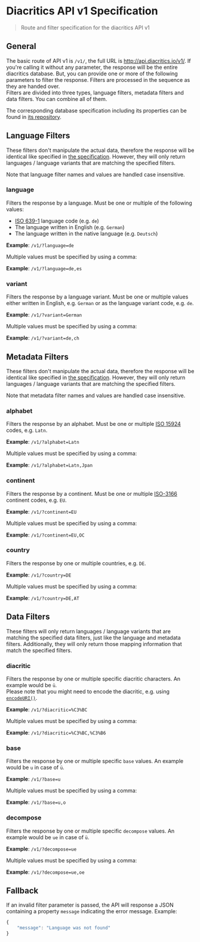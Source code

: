 # Diacritics API v1 Specification

> Route and filter specification for the diacritics API v1

## General

The basic route of API v1 is `/v1/`, the full URL is http://api.diacritics.io/v1/. If you're calling it without any parameter, the response will be the entire diacritics database. But, you can provide one or more of the following parameters to filter the response. Filters are processed in the sequence as they are handed over.  
 Filters are divided into three types, language filters, metadata filters and data filters. You can combine all of them.

The corresponding database specification including its properties can be found in [its repository](https://github.com/diacritics/database/tree/master/spec).

## Language Filters

These filters don't manipulate the actual data, therefore the response will be identical like specified in [the specification](https://github.com/diacritics/database/tree/master/spec#31-diacriticsjson). However, they will only return languages / language variants that are matching the specified filters.

Note that language filter names and values are handled case insensitive.

### language

Filters the response by a language. Must be one or multiple of the following values:

- [ISO 639-1](https://en.wikipedia.org/wiki/List_of_ISO_639-1_codes) language code (e.g. `de`)
- The language written in English (e.g. `German`)
- The language written in the native language (e.g. `Deutsch`)

**Example**: `/v1/?language=de`

Multiple values must be specified by using a comma:

**Example**: `/v1/?language=de,es`

### variant

Filters the response by a language variant. Must be one or multiple values either written in English, e.g. `German` or as the language variant code, e.g. `de`.

**Example**: `/v1/?variant=German`

Multiple values must be specified by using a comma:

**Example**: `/v1/?variant=de,ch`

## Metadata Filters

These filters don't manipulate the actual data, therefore the response will be identical like specified in [the specification](https://github.com/diacritics/database/tree/master/spec#31-diacriticsjson). However, they will only return languages / language variants that are matching the specified filters.

Note that metadata filter names and values are handled case insensitive.

###  alphabet

Filters the response by an alphabet. Must be one or multiple [ISO 15924](https://en.wikipedia.org/wiki/ISO_15924) codes, e.g. `Latn`.

**Example**: `/v1/?alphabet=Latn`

Multiple values must be specified by using a comma:

**Example**: `/v1/?alphabet=Latn,Jpan`

### continent

Filters the response by a continent. Must be one or multiple [ISO-3166](https://en.wikipedia.org/wiki/List_of_sovereign_states_and_dependent_territories_by_continent_%28data_file%29) continent codes, e.g. `EU`.

**Example**: `/v1/?continent=EU`

Multiple values must be specified by using a comma:

**Example**: `/v1/?continent=EU,OC`

### country

Filters the response by one or multiple countries, e.g. `DE`.

**Example**: `/v1/?country=DE`

Multiple values must be specified by using a comma:

**Example**: `/v1/?country=DE,AT`

## Data Filters

These filters will only return languages / language variants that are matching the specified data filters, just like the language and metadata filters. Additionally, they will only return those mapping information that match the specified filters.

### diacritic

Filters the response by one or multiple specific diacritic characters. An example would be `ü`.  
Please note that you might need to encode the diacritic, e.g. using [`encodeURI()`](http://www.w3schools.com/jsref/jsref_encodeuri.asp).

**Example**: `/v1/?diacritic=%C3%BC`

Multiple values must be specified by using a comma:

**Example**: `/v1/?diacritic=%C3%BC,%C3%B6`

### base

Filters the response by one or multiple specific `base` values. An example would be `u` in case of `ü`.

**Example**: `/v1/?base=u`

Multiple values must be specified by using a comma:

**Example**: `/v1/?base=u,o`

### decompose

Filters the response by one or multiple specific `decompose` values. An example would be `ue` in case of `ü`.

**Example**: `/v1/?decompose=ue`

Multiple values must be specified by using a comma:

**Example**: `/v1/?decompose=ue,oe`

## Fallback

If an invalid filter parameter is passed, the API will response a JSON containing a property `message` indicating the error message. Example:

```javascript
{
    "message": "Language was not found"
}
```
